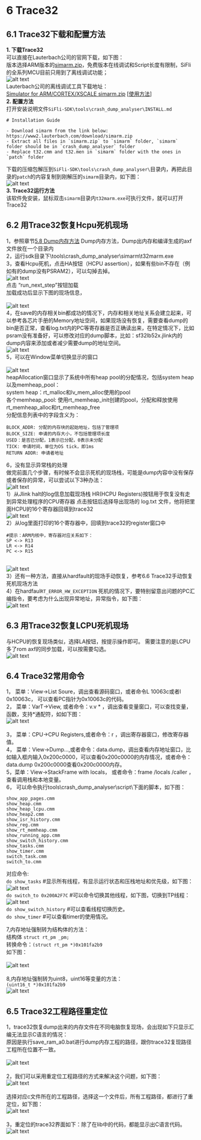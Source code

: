 # 6 Trace32
## 6.1 Trace32下载和配置方法
**1. 下载Trace32** <br>
可以直接在Lauterbach公司的官网下载，如下图：<br>
版本选择ARM版本的[simarm.zip](https://repo.lauterbach.com/download_demo.html)，免费版本在线调试和Script长度有限制，SiFli的全系列MCU目前只用到了离线调试功能；
<br>![alt text](./assets/trace32018.png)<br>
Lauterbach公司的离线调试工具下载地址：<br>
[Simulator for ARM/CORTEX/XSCALE
  simarm.zip](https://repo.lauterbach.com/download_demo.html) [[使用方法](#62-用trace32恢复hcpu死机现场)]<br>
**2. 配置方法**<br>
打开安装说明文件`SiFli-SDK\tools\crash_dump_analyser\INSTALL.md`
```
# Installation Guide

- Download simarm from the link below: https://www2.lauterbach.com/download/simarm.zip
- Extract all files in `simarm.zip` to `simarm` folder, `simarm` folder should be in `crash_dump_analyser` folder
- Replace t32.cmm and t32.men in `simarm` folder with the ones in `patch` folder
```
下载的压缩包解压到`SiFli-SDK\tools\crash_dump_analyser\`目录内，再把此目录的`patch`的内容复制到刚解压的`simarm`目录内，如下图：
<br>![alt text](./assets/trace32019.png)<br>
**3. Trace32运行方法** <br>
该软件免安装，鼠标双击`simarm`目录内`t32marm.exe`可执行文件，就可以打开Trace32<br>
## 6.2 用Trace32恢复Hcpu死机现场
1，参照章节[5.8 Dump内存方法](../tools/sifli.md#Mark_Dump内存方法) Dump内存方法，Dump出内存和编译生成的axf文件放在一个目录内<br>
2，运行sdk目录下\tools\crash_dump_analyser\simarm\t32marm.exe<br>
3，查看Hcpu死机，点击HA按钮（HCPU assertion），如果有些bin不存在（例如有的dump没有PSRAM2），可以勾掉去掉。
<br>![alt text](./assets/trace32001.png)<br>
点击 “run_next_step”按钮加载<br>
加载成功后显示下图的现场信息，<br>
<br>![alt text](./assets/trace32002.png)<br> 
4，在save的内存相关bin都成功的情况下，内存和相关地址关系会建立起来，可以参考各芯片手册的Memory地址空间，如果现场没有恢复，需要查看dump的bin是否正常，查看log.txt内的PC等寄存器是否正确读出来，在特定情况下，比如psram没有准备好，可以修改对应的dump脚本，比如：sf32lb52x.jlink内的dump内容来添加或者减少需要dump的地址空间。
<br>![alt text](./assets/trace32003.png)<br> 
5，可以在Window菜单切换显示的窗口<br>
<br>![alt text](./assets/trace32004.png)<br> 
heapAllocation窗口显示了系统中所有heap pool的分配情况，包括system heap以及memheap_pool：<br>
system heap：rt_malloc和lv_mem_alloc使用的pool<br>
各个memheap_pool: 使用rt_memheap_init创建的pool，分配和释放使用rt_memheap_alloc和rt_memheap_free<br>
分配信息列表中的字段含义为：<br>
```
BLOCK_ADDR: 分配的内存块的起始地址，包括了管理项
BLOCK_SIZE: 申请的内存大小，不包括管理项长度
USED：是否已分配，1表示已分配，0表示未分配
TICK: 申请时间，单位为OS tick，即1ms
RETURN ADDR: 申请者地址
```
6，没有显示异常栈的处理<br>
做完前面几个步骤，有时候不会显示死机的现场栈，可能是dump内容中没有保存或者保存的异常，可以尝试以下3种办法：
<br>![alt text](./assets/trace32005.png)<br>
1）从Jlink halt的log信息加载现场栈 HR(HCPU Registers)按钮用于恢复没有走到异常处理程序的CPU寄存器 点击按钮后选择导出现场的 log.txt 文件，他将把里面HCPU的16个寄存器回填到trace32
<br>![alt text](./assets/trace32006.png)<br> 
2）从log里面打印的16个寄存器中，回填到trace32的register窗口中
```
#提示：ARM内核中，寄存器对应关系如下：
SP <-> R13
LR <-> R14
PC <-> R15
```
<br>![alt text](./assets/trace32007.png)<br> 
3）还有一种方法，直接从hardfault的现场手动恢复，参考6.6 Trace32手动恢复死机现场方法<br>
4）在hardfaul`RT_ERROR_HW_EXCEPTION` 死机的情况下，要特别留意出问题的PC汇编指令，要考虑为什么出现异常地址，异常指令，如下图：
<br>![alt text](./assets/trace32020.png)<br>  
## 6.3 用Trace32恢复LCPU死机现场
与HCPU的恢复现场类似，选择LA按钮，按提示操作即可。 需要注意的是LCPU 多了rom axf的同步加载，可以按需要勾选。
<br>![alt text](./assets/trace32008.png)<br>  

## 6.4 Trace32常用命令
1， 菜单：View->List Soure，调出查看源码窗口，或者命令L 10063c或者l 0x10063c， 可以查看PC指针为0x10063c的代码。<br>
2， 菜单：VarT->View, 或者命令：v.v * ，调出查看变量窗口，可以查找变量，函数，支持*通配符，如如下图：
<br>![alt text](./assets/trace32009.png)<br>  
3， 菜单：CPU->CPU Registers,或者命令：r ，调出寄存器窗口，修改寄存器值。<br>
4， 菜单：View->Dump...,或者命令：data.dump，调出查看内存地址窗口，比如输入框内输入0x200c0000，可以查看0x200c0000的内存情况，或者命令：data.dump 0x200c0000查看0x200c0000内存。<br>
5，菜单：View->StackFrame with locals， 或者命令：frame /locals /caller ，查看调用栈和本地变量。<br>
6， 可以命令执行tools\crash_dump_analyser\script\下面的脚本，如下图： <br>
```
show_app_pages.cmm
show_heap.cmm
show_heap_lcpu.cmm
show_heap2.cmm
show_isr_history.cmm
show_reg.cmm
show_rt_memheap.cmm
show_running_app.cmm
show_switch_history.cmm
show_tasks.cmm
show_timer.cmm
switch_task.cmm
switch_to.cmm
``` 
对应命令:<br> 
`do show_tasks` #显示所有线程，有显示运行状态和压栈地址和优先级，如下图：
<br>![alt text](./assets/trace32010.png)<br> 
`do switch_to 0x200A2F7C` #可以命令切换其他线程，如下图，切换到TP线程：
<br>![alt text](./assets/trace32011.png)<br> 
`do show_switch_history` #可以查看线程切换历史。<br>
`do show_timer` #可以查看timer的使用情况。<br>

7,内存地址强制转为结构体的方法：<br>
结构体 `struct rt_pm _pm;`<br>
转换命令：`(struct rt_pm *)0x101fa2b9 `<br>
如下图：<br>
<br>![alt text](./assets/trace32012.png)<br>  
8,内存地址强制转为uint8，uint16等变量的方法：<br>
`(uint16_t *)0x101fa2b9`
<br>![alt text](./assets/trace32013.png)<br>  

## 6.5 Trace32工程路径重定位
1，trace32恢复dump出来的内存文件在不同电脑恢复现场，会出现如下只显示汇编无法显示C语言的情况：<br>
原因是执行save_ram_a0.bat进行dump内存工程的路径，跟你trace32复现路径工程所在位置不一致。<br>
<br>![alt text](./assets/trace32014.png)<br>  
2，我们可以采用重定位工程路径的方式来解决这个问题，如下图：
<br>![alt text](./assets/trace32015.png)<br>  
选择对应c文件所在的工程路径，选择这一个文件后，所有工程路径，都进行了重定位，如下图：
<br>![alt text](./assets/trace32016.png)<br>  
3，重定位的trace32界面如下：除了在lib中的代码，都能显示出C语言代码。
<br>![alt text](./assets/trace32017.png)<br>  
